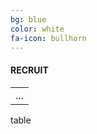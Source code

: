 ```yaml
---
bg: blue
color: white
fa-icon: bullhorn
---
```

#### RECRUIT

<table align="center">
  <td>
<div id="cp_widget_3fdb9f38-432c-4b38-9d6b-58309b3313f1">...</div>
<script type="text/javascript">
var cpo = []; cpo["_object"] ="cp_widget_3fdb9f38-432c-4b38-9d6b-58309b3313f1"; cpo["_fid"] = "A4CAoSeUfXwb";
var _cpmp = _cpmp || []; _cpmp.push(cpo);
(function() { var cp = document.createElement("script"); cp.type = "text/javascript";
cp.async = true; cp.src = "//www.cincopa.com/media-platform/runtime/libasync.js";
var c = document.getElementsByTagName("script")[0];
c.parentNode.insertBefore(cp, c); })(); 
</script>
    </td>
</table>
table

